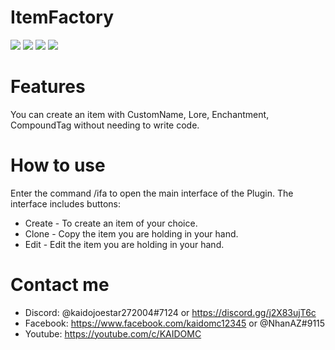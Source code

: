 # ItemFactory

[![](https://poggit.pmmp.io/shield.state/ItemFactory)](https://poggit.pmmp.io/p/ItemFactory) [![](https://poggit.pmmp.io/shield.api/ItemFactory)](https://poggit.pmmp.io/p/ItemFactory) [![](https://poggit.pmmp.io/shield.dl.total/ItemFactory)](https://poggit.pmmp.io/p/ItemFactory) [![](https://poggit.pmmp.io/shield.dl/ItemFactory)](https://poggit.pmmp.io/p/ItemFactory)

# Features
You can create an item with CustomName, Lore, Enchantment, CompoundTag without needing to write code.

# How to use
Enter the command /ifa to open the main interface of the Plugin.
The interface includes buttons:  
- Create - To create an item of your choice.
- Clone - Copy the item you are holding in your hand.
- Edit - Edit the item you are holding in your hand.

# Contact me
- Discord: @kaidojoestar272004#7124 or https://discord.gg/j2X83ujT6c
- Facebook: https://www.facebook.com/kaidomc12345 or @NhanAZ#9115
- Youtube: https://youtube.com/c/KAIDOMC
